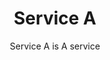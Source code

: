 ---
title: Service A
subtitle: Service A is A service
description: This service is A 
image: https://bulma.io/images/placeholders/128x128.png
type: service_a
url: "/services/service_a/overview/"
weight: 10
---